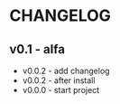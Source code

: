 # CHANGELOG
## v0.1 - alfa
- v0.0.2 - add changelog
- v0.0.2 - after install
- v0.0.0 - start project
